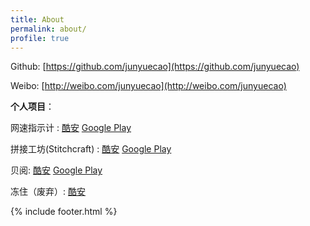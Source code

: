 ```yaml
---
title: About
permalink: about/
profile: true
---
```


Github: [https://github.com/junyuecao](https://github.com/junyuecao) 

Weibo: [http://weibo.com/junyuecao](http://weibo.com/junyuecao)

**个人项目**：

网速指示计 : [酷安](http://www.coolapk.com/apk/131175) [Google Play](https://play.google.com/store/apps/details?id=me.zheteng.android.powerstatus)

拼接工坊(Stitchcraft) : [酷安](http://www.coolapk.com/apk/23634) [Google Play](https://play.google.com/store/apps/details?id=me.zheteng.android.stitchcraft.free)

贝阅: [酷安](http://www.coolapk.com/apk/17652) [Google Play](https://play.google.com/store/apps/details?id=me.zheteng.cbreader.beiyue)

冻住（废弃）: [酷安](http://www.coolapk.com/apk/120695) 

{% include footer.html %}
